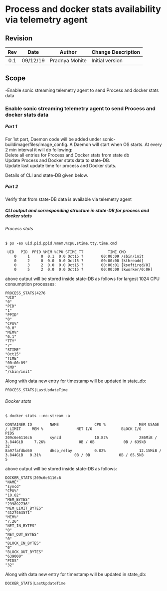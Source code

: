 # Process and docker stats availability via telemetry agent

## Revision

| Rev | Date     | Author      | Change Description |
|:---:|:--------:|:-----------:|--------------------|
| 0.1 | 09/12/19 | Pradnya Mohite | Initial version    |

## Scope
-Enable sonic streaming telemetry agent to send Process and docker stats data

### Enable sonic streaming telemetry agent to send Process and docker stats data

##### Part 1 
For 1st part, Daemon code will be added under sonic-buildimage/files/image_config.  A Daemon will start when OS starts. At every 2 min interval it will do following:  
Delete all entries for Process and Docker stats from state db  
Update Process and Docker stats data to state-DB.  
Update last update time for process and Docker stats.  

Details of CLI and state-DB given below. 

##### Part 2
Verify that from state-DB data is available via telemetry agent

##### CLI output  and corresponding structure in state-DB for process and docker stats

###### Process stats

```
$ ps -eo uid,pid,ppid,%mem,%cpu,stime,tty,time,cmd

 UID   PID  PPID %MEM %CPU STIME TT           TIME CMD
    0     1     0  0.1  0.0 Oct15 ?        00:00:09 /sbin/init
    0     2     0  0.0  0.0 Oct15 ?        00:00:00 [kthreadd]
    0     3     2  0.0  0.0 Oct15 ?        00:00:01 [ksoftirqd/0]
    0     5     2  0.0  0.0 Oct15 ?        00:00:00 [kworker/0:0H]

```
above output will be stored inside state-DB as follows for largest 1024 CPU consumption processes:  

```
PROCESS_STATS|4276  
"UID"  
"0"  
"PID"  
"1"  
"PPID"  
"0"  
"CPU%"  
"0.0"  
"MEM%"  
"0.1"  
"TTY"  
"?"  
"STIME"  
"Oct15"  
"TIME"  
"00:00:09"  
"CMD"  
"/sbin/init"  

```
Along with data new entry for timestamp will be updated in state_db:  

```
PROCESS_STATS|LastUpdateTime  
```

###### Docker stats

```
$ docker stats --no-stream -a

CONTAINER ID        NAME                CPU %               MEM USAGE / LIMIT     MEM %               NET I/O             BLOCK I/O           PIDS
209c6e6116c6        syncd               10.82%              286MiB / 3.844GiB     7.26%               0B / 0B             0B / 639kB          32
8a97fafdbd60        dhcp_relay          0.02%               12.15MiB / 3.844GiB   0.31%               0B / 0B             0B / 65.5kB         5

```
above output will be stored inside state-DB as follows:

```
DOCKER_STATS|209c6e6116c6     
"NAME"  
"syncd"  
"CPU%"  
"10.82"  
"MEM_BYTES"  
"299892736"  
"MEM_LIMIT_BYTES"  
"4127463571"  
"MEM%"  
"7.26"  
"NET_IN_BYTES"  
"0"  
"NET_OUT_BYTES"  
"0"  
"BLOCK_IN_BYTES"  
"0"  
"BLOCK_OUT_BYTES"  
"639000"  
"PIDS"  
"32"  
```
Along with data new entry for timestamp will be updated in state_db:  

```
DOCKER_STATS|LastUpdateTime
```